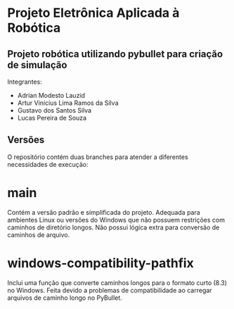 # Projeto Eletrônica Aplicada à Robótica
## Projeto robótica utilizando pybullet para criação de simulação

Integrantes:
 - Adrian Modesto Lauzid
 - Artur Vinícius Lima Ramos da Silva
 - Gustavo dos Santos Silva
 - Lucas Pereira de Souza

## Versões
O repositório contém duas branches para atender a diferentes necessidades de execução:

# main
Contém a versão padrão e simplificada do projeto.
Adequada para ambientes Linux ou versões do Windows que não possuem restrições com caminhos de diretório longos.
Não possui lógica extra para conversão de caminhos de arquivo.

# windows-compatibility-pathfix
Inclui uma função que converte caminhos longos para o formato curto (8.3) no Windows.
Feita devido a problemas de compatibilidade ao carregar arquivos de caminho longo no PyBullet.